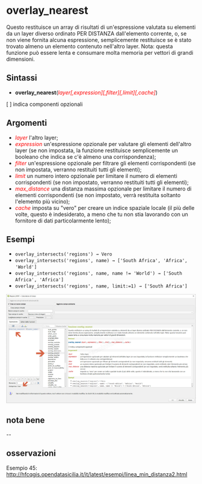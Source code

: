 # overlay_nearest

Questo restituisce un array di risultati di un'espressione valutata su elementi da un layer diverso ordinato PER DISTANZA dall'elemento corrente, o, se non viene fornita alcuna espressione, semplicemente restituisce se è stato trovato almeno un elemento contenuto nell'altro layer. Nota: questa funzione può essere lenta e consumare molta memoria per vettori di grandi dimensioni.

## Sintassi

* **overlay_nearest**(_<span style="color:red;">layer[,expression][,filter][,limit][,cache]</span>_)

[ ] indica componenti opzionali

## Argomenti

* _<span style="color:red;">layer</span>_ l'altro layer;
* _<span style="color:red;">expression</span>_ un'espressione opzionale per valutare gli elementi dell'altro layer (se non impostata, la funzione restituisce semplicemente un booleano che indica se c'è almeno una corrispondenza);
* _<span style="color:red;">filter</span>_ un'espressione opzionale per filtrare gli elementi corrispondenti (se non impostata, verranno restituiti tutti gli elementi);
* _<span style="color:red;">limit</span>_ un numero intero opzionale per limitare il numero di elementi corrispondenti (se non impostato, verranno restituiti tutti gli elementi);
* _<span style="color:red;">max_distance</span>_ una distanza massima opzionale per limitare il numero di elementi corrispondenti (se non impostato, verrà restituita soltanto l'elemento più vicino);
* _<span style="color:red;">cache</span>_ imposta su "vero" per creare un indice spaziale locale (il più delle volte, questo è indesiderato, a meno che tu non stia lavorando con un fornitore di dati particolarmente lento);

## Esempi

* `overlay_intersects('regions') → Vero`
* `overlay_intersects('regions', name) → ['South Africa', 'Africa', 'World']`
* `overlay_intersects('regions', name, name != 'World') → ['South Africa', 'Africa']`
* `overlay_intersects('regions', name, limit:=1) → ['South Africa']`

![](/img/geometria/refFunction/overlay_nearest.png)

## nota bene

--

## osservazioni

Esempio 45: <http://hfcqgis.opendatasicilia.it/it/latest/esempi/linea_min_distanza2.html>
